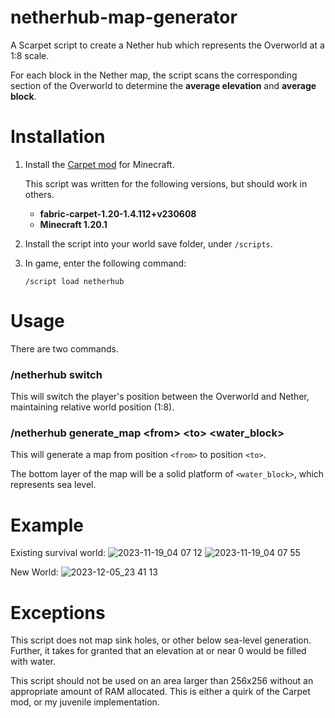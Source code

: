 # netherhub-map-generator
A Scarpet script to create a Nether hub which represents the Overworld at a 1:8 scale.

For each block in the Nether map, the script scans the corresponding section of the Overworld to determine the **average elevation** and **average block**.

# Installation
1) Install the [Carpet mod](https://github.com/gnembon/fabric-carpet) for Minecraft.

   This script was written for the following versions, but should work in others.
   - **fabric-carpet-1.20-1.4.112+v230608**
   - **Minecraft 1.20.1**

2) Install the script into your world save folder, under `/scripts`.
3) In game, enter the following command:

   `/script load netherhub`

# Usage

There are two commands.

### /netherhub switch
This will switch the player's position between the Overworld and Nether, maintaining relative world position (1:8).

### /netherhub generate_map \<from> \<to> <water_block>
This will generate a map from position `<from>` to position `<to>`. 

The bottom layer of the map will be a solid platform of `<water_block>`, which represents sea level.

# Example

Existing survival world:
![2023-11-19_04 07 12](https://github.com/remcmanu/netherhub-map-generator/assets/54556405/e5f70d7a-e54f-4582-8fc5-8bf1c47d0d37)
![2023-11-19_04 07 55](https://github.com/remcmanu/netherhub-map-generator/assets/54556405/6b139187-ba0d-4622-a7a8-3c546f788019)

New World:
![2023-12-05_23 41 13](https://github.com/remcmanu/netherhub-map-generator/assets/54556405/99a79614-7ab6-4912-8917-5ac37c571af2)


# Exceptions

This script does not map sink holes, or other below sea-level generation. Further, it takes for granted that an elevation at or near 0 would be filled with water.

This script should not be used on an area larger than 256x256 without an appropriate amount of RAM allocated. This is either a quirk of the Carpet mod, or my juvenile implementation.
